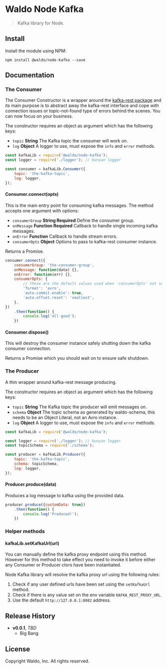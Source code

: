 # Waldo Node Kafka

> Kafka library for Node.

## Install

Install the module using NPM:

```
npm install @waldo/node-kafka --save
```

## Documentation

### The Consumer

The Consumer Constructor is a wrapper around the [kafka-rest package](https://github.com/confluentinc/kafka-rest-node) and its main purpose is to abstract away the kafka-rest interface and cope with connection issues or topic-not-found type of errors behind the scenes. You can now focus on your business.

The constructor requires an object as argument which has the following keys:

* `topic` **String** The Kafka topic the consumer will work on.
* `log` **Object** A logger to use, must expose the `info` and `error` methods.

```js
const kafkaLib = require('@waldo/node-kafka');
const logger = require('./logger'); // bunyan logger

const consumer = kafkaLib.Consumer({
    topic: 'the-kafka-topic',
    log: logger,
});
```

#### Consumer.connect(opts)

This is the main entry point for consuming kafka messages. The method accepts one argument with options:

* `consumerGroup` **String Required** Define the consumer group.
* `onMessage` **Function Required** Callback to handle single incoming kafka messages.
* `onError` **Function** Callback to handle stream errors.
* `consumerOpts` **Object** Options to pass to kafka-rest consumer instance.

Returns a Promise.

```js
consumer.connect({
    consumerGroup: 'the-consumer-group',
    onMessage: function(data) {},
    onError: function(err) {},
    consumerOpts: {
        // these are the default values used when 'consumerOpts' not set.
        'format': 'avro',
        'auto.commit.enable': true,
        'auto.offset.reset': 'smallest',        
    },
})
    .then(function() {
        console.log('all good');
    })
```

#### Consumer.dispose()

This will destroy the consumer instance safely shutting down the kafka consumer connection.

Returns a Promise which you should wait on to ensure safe shutdown.

### The Producer

A thin wrapper around kafka-rest message producing.

The constructor requires an object as argument which has the following keys:

* `topic` **String** The Kafka topic the producer will emit messages on.
* `schema` **Object** The topic schema as generated by waldo-schema, this needs to be an Object Literal, not an Avro instance.
* `log` **Object** A logger to use, must expose the `info` and `error` methods.

```js
const kafkaLib = require('@waldo/node-kafka');

const logger = require('./logger'); // bunyan logger
const topicSchema = require('./schema');

const producer = kafkaLib.Producer({
    topic: 'the-kafka-topic',
    schema: topicSchema,
    log: logger,
});
```

#### Producer.produce(data)

Produces a log message to kafka using the provided data.

```js
producer.produce({customData: true})
    .then(function() {
        console.log('Produced!');
    })
```

### Helper methods

#### kafkaLib.setKafkaUrl(url)

You can manually define the kafka proxy endpoint using this method. However for this method to take effect you need to invoke it before either any Consumer or Producer ctors have been instantiated.

Node Kafka library will resolve the kafka proxy url using the following rules:

1. Check if any user defined urls have been set using the `setKafkaUrl` method.
2. Check if there is any value set on the env variable `KAFKA_REST_PROXY_URL`.
3. Use the default `http://127.0.0.1:8082` address.

## Release History

- **v0.0.1**, *TBD*
    - Big Bang

## License

Copyright Waldo, Inc. All rights reserved.
